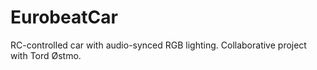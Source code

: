 # EurobeatCar
RC-controlled car with audio-synced RGB lighting. Collaborative project with Tord Østmo. 
